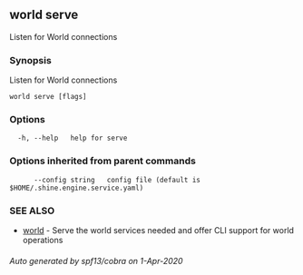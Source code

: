 ## world serve

Listen for World connections

### Synopsis

Listen for World connections

```
world serve [flags]
```

### Options

```
  -h, --help   help for serve
```

### Options inherited from parent commands

```
      --config string   config file (default is $HOME/.shine.engine.service.yaml)
```

### SEE ALSO

* [world](world.md)	 - Serve the world services needed and offer CLI support for world operations

###### Auto generated by spf13/cobra on 1-Apr-2020
